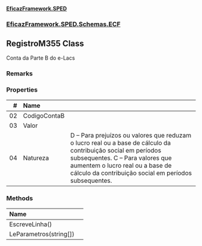 #### [EficazFramework.SPED](EficazFrameworkSPED.md 'EficazFramework SPED')
### [EficazFramework.SPED.Schemas.ECF](EficazFramework.SPED.Schemas.ECF.md 'EficazFramework.SPED.Schemas.ECF')

## RegistroM355 Class

Conta da Parte B do e-Lacs

### Remarks
### Properties

| # | Name | |
| ---: | :--- | :--- |
| 02 | CodigoContaB |  |
| 03 | Valor |  |
| 04 | Natureza | D – Para prejuízos ou valores que reduzam o lucro real ou a base de cálculo da contribuição social em períodos subsequentes.            C – Para valores que aumentem o lucro real ou a base de cálculo da contribuição social em períodos subsequentes. |
### Methods

| Name | |
| :--- | :--- |
| EscreveLinha() |  |
| LeParametros(string[]) |  |
